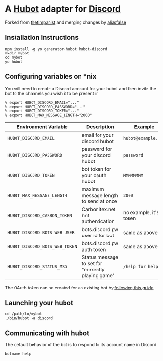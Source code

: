 # A [Hubot](https://github.com/github/hubot) adapter for [Discord](https://discordapp.com/)

Forked from [thetimpanist](https://github.com/thetimpanist) and merging changes by [aliasfalse](https://github.com/aliasfalse)

## Installation instructions

    npm install -g yo generator-hubot hubot-discord
    mkdir mybot
    cd mybot
    yo hubot

## Configuring variables on *nix
You will need to create a Discord account for your hubot and then invite the bot
to the channels you wish it to be present in

    % export HUBOT_DISCORD_EMAIL="..."
    % export HUBOT_DISCORD_PASSWORD="..."
    % export HUBOT_DISCORD_TOKEN="..."
    % export HUBOT_MAX_MESSAGE_LENGTH="2000"

Environment Variable | Description | Example
--- | --- | ---
`HUBOT_DISCORD_EMAIL` | email for your discord hubot | `hubot@example.org`
`HUBOT_DISCORD_PASSWORD`  | password for your discord hubot | `password`
`HUBOT_DISCORD_TOKEN` | bot token for your oauth hubot | `MMMMMMMM`
`HUBOT_MAX_MESSAGE_LENGTH` | maximum message length to send at once | `2000`
`HUBOT_DISCORD_CARBON_TOKEN` | Carbonitex.net bot authentication | no example, it's a token
`HUBOT_DISCORD_BOTS_WEB_USER` |  bots.discord.pw user id for bot | same as above
`HUBOT_DISCORD_BOTS_WEB_TOKEN` |  bots.discord.pw auth token | same as above
`HUBOT_DISCORD_STATUS_MSG` | Status message to set for "currently playing game" | `/help for help`

The OAuth token can be created for an existing bot by [following this guide](https://github.com/DoNotSpamPls/repository/wiki/How-to-convert-your-bot-account-in-the-API).

## Launching your hubot

    cd /path/to/mybot
    ./bin/hubot -a discord

## Communicating with hubot
The default behavior of the bot is to respond to its account name in Discord

    botname help
